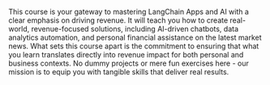 This course is your gateway to mastering LangChain Apps and AI with a clear emphasis on driving revenue. It will teach you how to create real-world, revenue-focused solutions, including AI-driven chatbots, data analytics automation, and personal financial assistance on the latest market news. What sets this course apart is the commitment to ensuring that what you learn translates directly into revenue impact for both personal and business contexts. No dummy projects or mere fun exercises here - our mission is to equip you with tangible skills that deliver real results.
